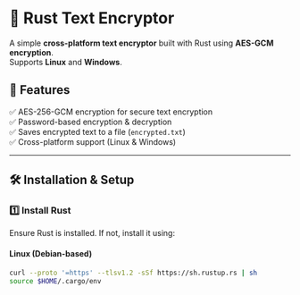 # 🔐 Rust Text Encryptor

A simple **cross-platform text encryptor** built with Rust using **AES-GCM encryption**.  
Supports **Linux** and **Windows**.

## 🚀 Features
✅ AES-256-GCM encryption for secure text encryption  
✅ Password-based encryption & decryption  
✅ Saves encrypted text to a file (`encrypted.txt`)  
✅ Cross-platform support (Linux & Windows)  

---

## 🛠️ Installation & Setup

### 1️⃣ **Install Rust**
Ensure Rust is installed. If not, install it using:

#### **Linux (Debian-based)**
```sh
curl --proto '=https' --tlsv1.2 -sSf https://sh.rustup.rs | sh
source $HOME/.cargo/env
